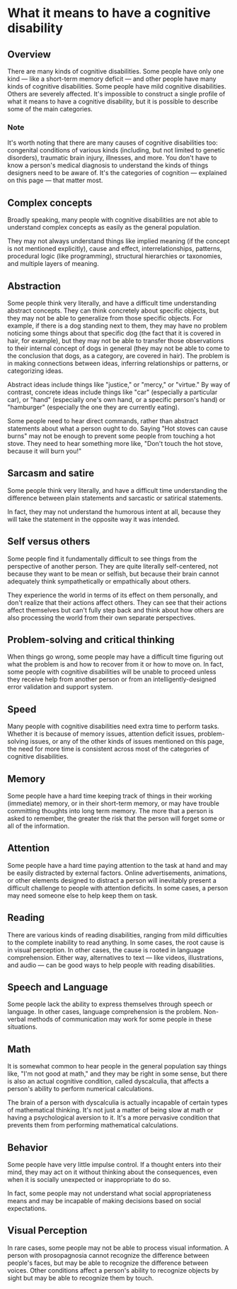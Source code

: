# What it means to have a cognitive disability

## Overview

There are many kinds of cognitive disabilities. Some people have only one kind — like a short-term memory deficit — and other people have many kinds of cognitive disabilities. Some people have mild cognitive disabilities. Others are severely affected. It's impossible to construct a single profile of what it means to have a cognitive disability, but it is possible to describe some of the main categories.

### Note

It's worth noting that there are many causes of cognitive disabilities too: congenital conditions of various kinds (including, but not limited to genetic disorders), traumatic brain injury, illnesses, and more. You don't have to know a person's medical diagnosis to understand the kinds of things designers need to be aware of. It's the categories of cognition — explained on this page — that matter most.

## Complex concepts

Broadly speaking, many people with cognitive disabilities are not able to understand complex concepts as easily as the general population. 

They may not always understand things like implied meaning (if the concept is not mentioned explicitly), cause and effect, interrelationships, patterns, procedural logic (like programming), structural hierarchies or taxonomies, and multiple layers of meaning.

## Abstraction

Some people think very literally, and have a difficult time understanding abstract concepts. They can think concretely about specific objects, but they may not be able to generalize from those specific objects. For example, if there is a dog standing next to them, they may have no problem noticing some things about that specific dog (the fact that it is covered in hair, for example), but they may not be able to transfer those observations to their internal concept of dogs in general (they may not be able to come to the conclusion that dogs, as a category, are covered in hair). The problem is in making connections between ideas, inferring relationships or patterns, or categorizing ideas.

Abstract ideas include things like "justice," or "mercy," or "virtue." By way of contrast, concrete ideas include things like "car" (especially a particular car), or "hand" (especially one's own hand, or a specific person's hand) or "hamburger" (especially the one they are currently eating).

Some people need to hear direct commands, rather than abstract statements about what a person ought to do. Saying "Hot stoves can cause burns" may not be enough to prevent some people from touching a hot stove. They need to hear something more like, "Don't touch the hot stove, because it will burn you!"

## Sarcasm and satire

Some people think very literally, and have a difficult time understanding the difference between plain statements and sarcastic or satirical statements.

In fact, they may not understand the humorous intent at all, because they will take the statement in the opposite way it was intended.

## Self versus others

Some people find it fundamentally difficult to see things from the perspective of another person. They are quite literally self-centered, not because they want to be mean or selfish, but because their brain cannot adequately think sympathetically or empathically about others.

They experience the world in terms of its effect on them personally, and don't realize that their actions affect others. They can see that their actions affect themselves but can't fully step back and think about how others are also processing the world from their own separate perspectives.

## Problem-solving and critical thinking

When things go wrong, some people may have a difficult time figuring out what the problem is and how to recover from it or how to move on. In fact, some people with cognitive disabilities will be unable to proceed unless they receive help from another person or from an intelligently-designed error validation and support system.

## Speed

Many people with cognitive disabilities need extra time to perform tasks. Whether it is because of memory issues, attention deficit issues, problem-solving issues, or any of the other kinds of issues mentioned on this page, the need for more time is consistent across most of the categories of cognitive disabilities.

## Memory

Some people have a hard time keeping track of things in their working (immediate) memory, or in their short-term memory, or may have trouble committing thoughts into long term memory. The more that a person is asked to remember, the greater the risk that the person will forget some or all of the information.

## Attention

Some people have a hard time paying attention to the task at hand and may be easily distracted by external factors. Online advertisements, animations, or other elements designed to distract a person will inevitably present a difficult challenge to people with attention deficits. In some cases, a person may need someone else to help keep them on task.

## Reading

There are various kinds of reading disabilities, ranging from mild difficulties to the complete inability to read anything. In some cases, the root cause is in visual perception. In other cases, the cause is rooted in language comprehension. Either way, alternatives to text — like videos, illustrations, and audio — can be good ways to help people with reading disabilities.

## Speech and Language

Some people lack the ability to express themselves through speech or language. In other cases, language comprehension is the problem. Non-verbal methods of communication may work for some people in these situations.

## Math

It is somewhat common to hear people in the general population say things like, "I'm not good at math," and they may be right in some sense, but there is also an actual cognitive condition, called dyscalculia, that affects a person's ability to perform numerical calculations. 

The brain of a person with dyscalculia is actually incapable of certain types of mathematical thinking. It's not just a matter of being slow at math or having a psychological aversion to it. It's a more pervasive condition that prevents them from performing mathematical calculations.

## Behavior

Some people have very little impulse control. If a thought enters into their mind, they may act on it without thinking about the consequences, even when it is socially unexpected or inappropriate to do so.

In fact, some people may not understand what social appropriateness means and may be incapable of making decisions based on social expectations.

## Visual Perception

In rare cases, some people may not be able to process visual information. A person with prosopagnosia cannot recognize the difference between people's faces, but may be able to recognize the difference between voices. Other conditions affect a person's ability to recognize objects by sight but may be able to recognize them by touch.
